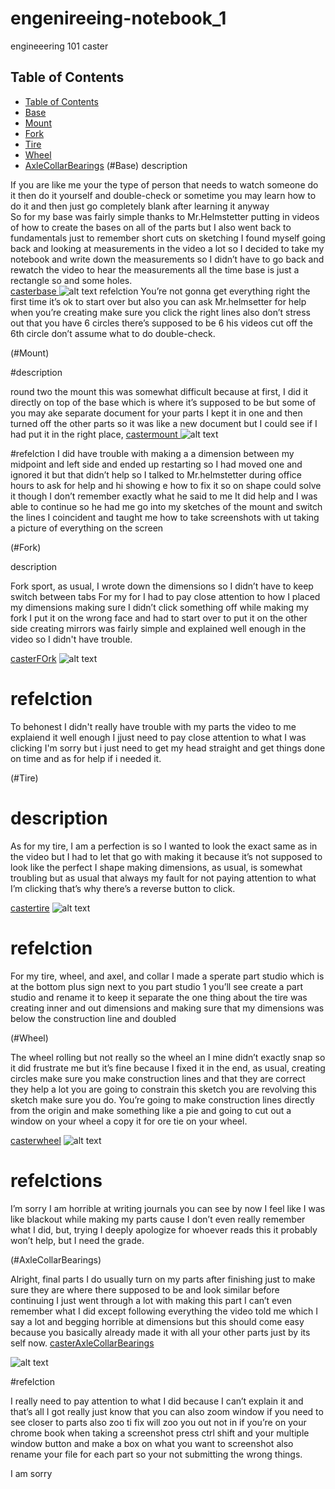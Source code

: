 # engenireeing-notebook_1
engineeering 101 caster 
## Table of Contents
* [Table of Contents](#Table-of-Contents)
* [Base](#Base)
* [Mount](#Mount)
* [Fork](#Fork)
* [Tire](#Tire)
* [Wheel](#Wheel)
* [AxleCollarBearings](#AxleCollarBearings)
(#Base)
description 

If you are like me your the type of person that needs to watch someone do it then do it yourself and double-check or sometime you may learn how to do it and then just go completely blank after learning it anyway  
 So for my base was fairly simple thanks to Mr.Helmstetter putting in videos of how to create the bases on all of the parts but I also went back to fundamentals just to remember short cuts on sketching I found myself going back and looking at measurements in the video a lot so I decided to take my notebook and write down the measurements so I didn’t have to go back and rewatch the video to hear the measurements all the time base is just a rectangle so and some holes.  
[casterbase ](https://cvilleschools.onshape.com/documents/3cc5c097176f9a1a1fd88ed1/w/de3db8f8d2ee66fe11013c04/e/66245ca8a02398bf796dbde8)
![alt text](https://lh3.googleusercontent.com/SipVg8jrQD2m5qjLq6M85Jr4CtTsxh8CTxMGWL7AkHIlNz5Tw22St6KV2F0wZ2IknFyBH37D839oMzI_q9W_TlvM6f_Qmxy0eVlB4B1_y-xN3yY-XXnh2poK5_x0D3CvkqtDb4iHooPRlTaoJ4l9wF9Xf_nHea9gxwaZVDfsu6cEsI7D3VKKLVKiS2qJLgUznBW5wcjF1CDG4m9H0EodKIla-WJyWD5bI_yleVVSzKJM8c5OuCl7QHu5wEVfOxiMr-jrt8rn_5bSduPkTS2vEBdtvyvMB7fzbiTSeifzMmLZKYoewIyZ6dFIzHiQskZCMWqzt7DJfZ4ZAS0v1y2u3NTttDR7GnvlUdqmPOcYPPrSqNg5gmIrtr4y-2qczVabeppmuUCh5SSN__DgMFBmKMkXSQ4nSEKCvUnvI3PjIgQBGo5auuU5QFo0OegHnuRjDGvwFw_SrXh57gf0ZJWB8_1pFsH4P5M-MReVM00C_zs6lYYT2PZINvTN0FYLjtlBIsNpGQKUsAJgGgbnHj3pxlRG4t8LXDt6SpvXGaMJ5IzFb3YkaQy0gQMsO6aw1QLnrZcUBH1V-Uwyn82qnbOLVLTiskOgbZUEH_VG9Rc7AetzbDudit3Atp0TYju3xl4NfqpuPZYQveQ54IoOpNtmf1pnNlFW_xU-knwF3dAe1C2Q8QOMHItXKdi8OKrMAg=w608-h377-no?authuser=0.jpg)
refelction 
You’re not gonna get everything right the first time it’s ok to start over but also you can ask Mr.helmsetter for help when you’re creating make sure you click the right lines also don’t stress out that you have 6 circles there’s supposed to be 6 his videos cut off the 6th circle don’t assume what to do double-check.


(#Mount)

#description 
 
 round two the mount this was somewhat difficult because at first, I did it directly on top of the base which is where it’s supposed to be but some of you may ake separate document for your parts I kept it in one and then turned off the other parts so it was like a new document but I could see if I had put it in the right place, 
[castermount ](https://cvilleschools.onshape.com/documents/3cc5c097176f9a1a1fd88ed1/w/de3db8f8d2ee66fe11013c04/e/66245ca8a02398bf796dbde8)
![alt text](https://lh3.googleusercontent.com/OSJoUp6UScsZ4uZSB0IGJPH2gE9gE-re_O23ThBAumKe-nnqw1FAqCyh6FnKU13rLS8XBSPigKN74gulbRx7x6Dp1EI309N0ws1--OdlBeFoXoOZ2keIQeXojAhG3Il6juR_za1G4yW8ENke72U4kYnBAIUp_CeCG_8bTc-ciysXJ6lUc1n3wcxMzuyTVuTfJJQpzQ810qbYg4eaMk2L_fj3q22TUZMyduSASkgP7Fcmn_m40F1-NfDZszteMGVHl1YyfOTYWFDmT4n1Nkn4Wr3VgcF-KsIFk5S37A16_mZkZ8Kt8XUwWQ1wbmY0AueE78rJhK6bHTjC8FYoyBUHqpIf4EnUgHUE6C1GnXBbU86-ddMosZoQGPX3VvdVPxgy1AouvVooZ4gRfZbn0hYTlHyDw7extaiQz05k6aRnioxnk6ZswQ87tWWfGzqzBxh6FipZBkSLQ0jEit2rjn0R7fA1SmXuDn3qDrO35fLT1tIPjBb5TRT32mwzpKT1COJwYp8_F8E2Tf105s_Cno5nwMy48a56lIO9EqTKjLH3SoEPb6CdRKw3Wz6mwii5ZULawrNgyQ5RcihKeFV_fQdoMymlUeqNt_lKrhKIK-sbHSlgDYd2WNeF6H6r6wyIbEsOEgJBpPD63irLycIHd0Pt8x48g_8171IfoEUNPCp_MsUesR40uLZKk24CMpLb3A=w972-h501-no?authuser=0.jpg)

#refelction 
I did have trouble with making a  a dimension between my midpoint and left side  and ended up restarting so I had moved one and ignored it  but that didn’t help so I talked to Mr.helmstetter during office hours to ask for help and hi showing e how to fix it so on shape could solve it though I don’t remember exactly what he said to me It did help and I was able to continue so he had me go into my sketches of the mount and switch the lines I coincident and taught me how to take screenshots with ut taking a picture of everything on the screen 



(#Fork)

description 

Fork sport, as usual, I wrote down the dimensions so I didn’t have to keep switch between tabs  For my for I had to pay close attention to how I placed my dimensions making sure I didn’t click something off while making my fork I put it on the wrong face and had to start over to put it on the other side creating mirrors was fairly simple and explained well enough in the video so I didn't have trouble. 

[casterFOrk](https://cvilleschools.onshape.com/documents/3cc5c097176f9a1a1fd88ed1/w/de3db8f8d2ee66fe11013c04/e/66245ca8a02398bf796dbde8)
![alt text](https://lh3.googleusercontent.com/NTHQ5QU64sO8TgCqiyj1s__TdZa_wi-GrVMrKxaQ4J7_E5XW26rug3KxprqslTlDCeN3Vo2Hz4VzzfZMqZUghsnxHO0XXeXtlsU41UmQVmszSmkZXc9OVuQ2K4T8ayu4K0W5DZagc3WkcZRW3YFSnhVGUnHNRvc6W_ri3hMZFXdYec0bCnz4JLwDN862AWSmfiuOgQojoZQB_5qJ5lIkYpgd0E-9f9v38XUaGcfZ6ahM8a99JO77wyj5Hf8owav_vaqxjXMUhTrRCDAzZqbD7hgZ9HEtHsAxzfEfd6xkqQ6ZaCaHsjtg5Zr6Bs6407y1-CCZyGykYojlMOldm_kPIm86KR35mfntmdzKbFOYO4o9DAtf14-KbyINayr5iti8bzy8gu6jHCmiDbt2ZmbkvJeypTAAqI7Rtuz8PsR8_7sBqdJXbK12CKnqb7643kpiO0DyHDAFUCjqq996L1SMTlZT-mj2Bm_PdZU2hbhEJOnzSJYwcBT5HrCTOXrUNGCx9n5NGyFY8vg8dyo6BH4KE5k6TOJCW6sJj2la4kggT6sqMNzfGlYrnack0EFDpITgC2YXujVacITmEazVqrfb0WR_AqFuxaxrDUFjOVtZj7L1O5cTIzFWFmq5lUixvB8sO_UYtZ0s5DcjMzqJDNRAnA8OuQMGT0JTi7lLjJcEtzXNx1oFxFSFqNf1pODE7Q=w239-h324-no?authuser=0.jpg)

# refelction 
To behonest I didn't really have trouble with my parts the video to me explaiend it well enough I jjust need to pay close attention to what I was clicking I'm sorry but i just need to get my head straight and get things done on time and as for help if i needed it. 


(#Tire)

# description 

As for my tire, I am a perfection is so I wanted to look the exact same as in the video but I had to let that go with making it because it’s not supposed to look like the perfect I shape making dimensions, as usual, is somewhat troubling but as usual that always my fault for not paying attention to what I’m clicking that’s why there’s a reverse button to click. 

[castertire](https://cvilleschools.onshape.com/documents/3cc5c097176f9a1a1fd88ed1/w/de3db8f8d2ee66fe11013c04/e/66245ca8a02398bf796dbde8)
![alt text](https://lh3.googleusercontent.com/3xiG0wJ9h9I2AEloQBK5eMAwouAo--X1NSiyJ7GVCBg2vweydFD6221MB3foxpJBcux6WzOnKhKrfYC7H157axviat9t6lHoXqPYXkqbYi1hh9bjRyKXcfL627ROrKkKaGc7-Ms4oPkR9G6MNrN8sxYbEa08rOFTUA3-1ntNP2ftN8KfrjOQtcYen9TaxC6WUcMfINCQi5uWHLqaUTG_1JKIkpRLQGIWtxK2pXCkIagmG_ZhHXVsj3V3XdmG8So7SzONahVlldBUTSGxxZX2IxMFLii0xzyU8anv0IRfXGG1Fx0atOuXCm0Kw3WxWCMnOcKOK7Dh7AtwT6NbYg3-MkqR-iE9lOjqGep_SxOfwr2ckB-g0SyLBm7lq8RsChCpgu1gCv0XiA5jM7bQ5B_tlGOkn0bJOUAvMSsPgC23u1wCNcX2tqqAUkm6U6Sjnz0E7ws_xDTxMVcuWUTKJzON7cNUoEWtugZ9kYmPz8oEeHOVPzmSas6OxwvfxHbnUDAOq_n2aVpS0qeW0943xbNy0rY__9l-oi9klrBCAgfRgMHtqMSDAAmqDCgn6_UgE83Pxg-Oc8gM9IKjS4qcn4jtiBqUFL4up9jrpULhpDbj8DjgsLQR3CuFyxIxlTUgpKl88_NhGou52AQWW4SJUXQwAi0q3LDVc13i9S44rqs-eWBAqolXjHF3n17Y0sr1RA=w495-h529-no?authuser=0.jpg)

 # refelction  
 
For my tire, wheel, and axel, and collar I made a sperate part studio which is at the bottom plus sign next to you part studio 1 you’ll see create a part studio and rename it to keep it separate the one thing about the tire was creating inner and out dimensions and making sure that my dimensions was below the construction line and doubled  


(#Wheel)

The wheel rolling but not really so the wheel an I mine didn’t exactly snap so it did frustrate me but it’s fine because I fixed it in the end, as usual, creating circles make sure you make construction lines and that they are correct they help a lot you are going to constrain this sketch you are revolving this sketch make sure you do. You’re going to make construction lines directly from the origin and make something like a pie and going to cut out a window on your wheel a copy it for ore tie on your wheel. 

[casterwheel](https://cvilleschools.onshape.com/documents/3cc5c097176f9a1a1fd88ed1/w/de3db8f8d2ee66fe11013c04/e/66245ca8a02398bf796dbde8)
![alt text](https://lh3.googleusercontent.com/dnqfVvl6YHF6RcDgIZcQ38pu-cUZzivf9CSan7Zo3hjghvVH0D5h2xzQmBa8zLj0R4cuM7gNKjyeP-Jo0tlzZrw2wky2_WCRGwSf25JhxYZflrAAmXg8R1n87VooZEvYda1K9eAKe63nfMDPzQSbGiT1eWBuKSmqF43w3H3GwLo9e09UwlyNwfUMuyrbeVmQQjofGogaHqxu3SjLx_Vk5xDIkEDHNTKuiH1JhHlzWT7iG8eGkBlPXBjTNoAyNNkWTyraF11ENtRU6l-QcdTuGnHtoFQEt-5QKe0dGm3P6Owb-xzEKQSHxfTIU3NeVoHnCYuOsX8Of1S6Jy9z68fPjw7ZxS4gO5l4xywW27MVjW4IMQufCeYETRjAnd0qj8mxP89u7HTDVQ_HsyP56beDZ_ZoFu4Hd4Hm4tgJ0PpPHqAsotfutKblatptV7vCyPvX43L8kQ5nQKj1tZP-eypzPYYR5X-8cxVjITOuINlSXnmQYVcYecXyNQQlIDkcaJHmC5yoCfRXNU5FlOCFKboTvQQmaBjvS6la4on6XsYoUxNpnlF4BYk7GAtalHZO_TiKuXNFJP7IyYhWVwzIcU1feL2UDU-_EG0qHuIa8wkQHO2DY627qWs6Ii8k6iPfbgdy1h-G6BHupPKmNM44nAy1JYTHR38kbmqoVF2-qsIJ4C1oqrx9pEJz7yU_7Zq_cw=w265-h287-no?authuser=0.jpg)

# refelctions 

I’m sorry I am horrible at writing journals you can see by now I feel like I was like blackout while making my parts cause I don’t even really remember what I did, but, trying I deeply apologize for whoever reads this it probably won’t help, but I need the grade. 


(#AxleCollarBearings)

Alright, final parts I do usually turn on my parts after finishing just to make sure they are where there supposed to be and look similar before continuing I just went through a lot with making this part I can’t even remember what I did except following everything the video told me which I say a lot and begging horrible at dimensions but this should come easy because you basically already made it with all your other parts just by its self now. 
[casterAxleCollarBearings](https://cvilleschools.onshape.com/documents/3cc5c097176f9a1a1fd88ed1/w/de3db8f8d2ee66fe11013c04/e/66245ca8a02398bf796dbde8)

![alt text](https://lh3.googleusercontent.com/nPZs9W35KDXQrGQr8-hv7DNvfmsurBvDYJYhDpSfMQAyfXMVwTA8wFdW0YDq8BjV_eUKOc8jASqE1LbHkZfUT02X6gT2LqGxgDV8Wy43aQ1pifQjTzpd3iy_18QdbEp8d6BZ51Kv6yv6wp5AhILHEM-zP-RfJJm6T7zrT2B_WIoQE9v5sdcbm4pVy61eJLaET62rVtiasSiAWUz0ot7wleTJN3tjhM1QxtR8L5Yog2M9JjNolhHyNKqpk_bYCor50fThJxhJycxgj-Ye4-ZqXAEb_w-FjQNAUA8sZWaS2KAPy2t8P0sxFTnalYmnV8W_R2B_0UA2ysSdTO51nc1q6hOR7oU3mK9saGHYovhT3fVlU0MlKnrkt7bMiFvfFZxy5rLAR-JCwM66sHQJgxIbv8Kq-2Er9RcNbik9-Z3f6Lp0m8-4U6o51-UtF9jeVzbOKnSlvR7FQfOIhxuG7-18u-O4R7aBzmx1yyc3Omd-tC9eSFWgxLwb_xVSOjzdNG6HAayGJ0u46T9sOA1M1QTjXbEsTu6WYhHj0me452icHGQJFrCMntdRjHboot9wf_GKBKEpn_F-jNK0FFM7kJ3KnhRdKYA-_BalyU451fPg9eMgyFUUnQ1joLYa-eSDNWa_EsjHSqp8PEsKP1WB7z3lC5YXIezoo9qXuV7lpkShe32gOEbwN34FGtEU7snfIg=w250-h175-no?authuser=0.jpg)


#refelction 

I really need to pay attention to what I did because I can’t explain it and that’s all I got really just know that you can also zoom window if you need to see closer to parts also zoo ti fix will zoo you out not in if you’re on your chrome book when taking a screenshot press ctrl shift and your multiple window button and make a box on what you want to screenshot also rename your file for each part so your not submitting the wrong things. 

I am sorry 
